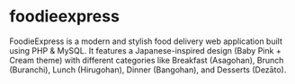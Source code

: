 # foodieexpress
FoodieExpress is a modern and stylish food delivery web application built using PHP &amp; MySQL. It features a Japanese-inspired design (Baby Pink + Cream theme) with different categories like Breakfast (Asagohan), Brunch (Buranchi), Lunch (Hirugohan), Dinner (Bangohan), and Desserts (Dezāto).
